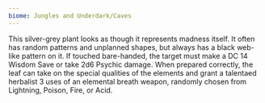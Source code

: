 ```yaml
---
biome: Jungles and Underdark/Caves
---
```

This silver-grey plant looks as though it represents madness itself. It often has random patterns and unplanned shapes, but always has a black web-like pattern on it. If touched bare-handed, the target must make a DC 14 Wisdom Save or take 2d6 Psychic damage. When prepared correctly, the leaf can take on the special qualities of the elements and grant a talentaed herbalist 3 uses of an elemental breath weapon, randomly chosen from Lightning, Poison, Fire, or Acid. 

